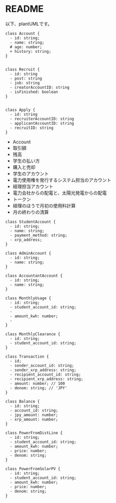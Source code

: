# README

以下、plantUMLです。

```plantuml
class Account {
  - id: string;
  - name: string;
  # age: number;
  + history: string;
}

```

```plantuml

class Recruit {
  - id: string
  - post: string
  - job: string
  - creatorAccountID: string
  - isFinished: boolean
}

```

```plantuml

class Apply {
  - id: string
  - recruiterAccountID: string
  - applicantAccountID: string
  - recruitID: string
}
```

- Account
- 取引額
- 残高
- 学生の払い方
- 購入と売却
- 学生のアカウント
- 電力使用権を発行するシステム担当のアカウント
- 経理担当アカウント
- 電力会社からの配電と、太陽光発電からの配電
- トークン
- 経理のほうで月初の使用料計算
- 月の終わりの清算

```plantuml
class StudentAccount {
  - id: string;
  - name: string;
  - payment_method: string;
  - xrp_address;
}
```

```plantuml
class AdminAccount {
  - id: string;
  - name: string;
}
```

```plantuml
class AccountantAccount {
  - id: string;
  - name: string;
}
```

```plantuml
class MonthlyUsage {
  - id: string;
  - student_account_id: string;
  - 
  - amount_kwh: number;
  - 
}
```

```plantuml
class MonthlyClearance {
  - id: string;
  - student_account_id: string;
}
```

```plantuml
class Transaction {
  - id;
  - sender_account_id: string;
  - sender_xrp_address: string;
  - recipient_account_id: string;
  - recipient_xrp_address: string;
  - amount: number; // 100
  - denom: string; // 'JPY'
}
```

```plantuml
class Balance {
  - id: string;
  - account_id: string;
  - jpy_amount: number;
  - xrp_amount: number;
}

```

```plantuml
class PowerFromDistLine {
  - id: string;
  - student_account_id: string;
  - amount_kwh: number;
  - price: number;
  - denom: string;
}
```

```plantuml
class PowerFromSolarPV {
  - id: string;
  - student_account_id: string;
  - amount_kwh: number;
  - price: number;
  - denom: string;
}
```
